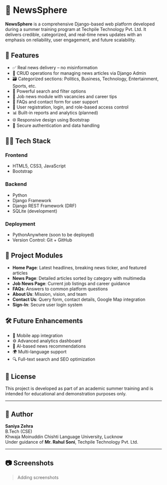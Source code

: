 # 📰 NewsSphere

**NewsSphere** is a comprehensive Django-based web platform developed during a summer training program at Techpile Technology Pvt. Ltd. It delivers credible, categorized, and real-time news updates with an emphasis on reliability, user engagement, and future scalability.

## 🚀 Features

- ✅ Real news delivery – no misinformation
- 📂 CRUD operations for managing news articles via Django Admin
- 🗃️ Categorized sections: Politics, Business, Technology, Entertainment, Sports, etc.
- 🔎 Powerful search and filter options
- 💼 Job news module with vacancies and career tips
- 🙋 FAQs and contact form for user support
- 👥 User registration, login, and role-based access control
- 📊 Built-in reports and analytics (planned)
- 🌐 Responsive design using Bootstrap
- 🔐 Secure authentication and data handling

## 🧑‍💻 Tech Stack

### Frontend
- HTML5, CSS3, JavaScript
- Bootstrap

### Backend
- Python
- Django Framework
- Django REST Framework (DRF)
- SQLite (development)

### Deployment
- PythonAnywhere (soon to be deployed)
- Version Control: Git + GitHub

## 📌 Project Modules

- **Home Page**: Latest headlines, breaking news ticker, and featured articles
- **News Page**: Detailed articles sorted by category with multimedia
- **Job News Page**: Current job listings and career guidance
- **FAQs**: Answers to common platform questions
- **About Us**: Mission, vision, and team
- **Contact Us**: Query form, contact details, Google Map integration
- **Sign-In**: Secure user login system

## 🛠️ Future Enhancements

- 📱 Mobile app integration
- ⚙️ Advanced analytics dashboard
- 🧠 AI-based news recommendations
- 🌍 Multi-language support
- 🔍 Full-text search and SEO optimization

## 🧾 License

This project is developed as part of an academic summer training and is intended for educational and demonstration purposes only.

---

## 👤 Author

**Saniya Zehra**  
B.Tech (CSE)  
Khwaja Moinuddin Chishti Language University, Lucknow  
Under guidance of **Mr. Rahul Soni**, Techpile Technology Pvt. Ltd.

---

## 📷 Screenshots

> Adding screenshots

